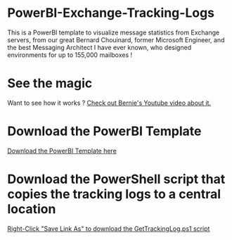 # PowerBI-Exchange-Tracking-Logs
This is a PowerBI template to visualize message statistics from Exchange servers, from our great Bernard Chouinard, former Microsoft Engineer, and the best Messaging Architect I have ever known, who designed environments for up to 155,000 mailboxes !

# See the magic

Want to see how it works ? [Check out Bernie's Youtube video about it.](https://www.youtube.com/watch?v=PnJ61q_sB_w)

# Download the PowerBI Template

[Download the PowerBI Template here](https://github.com/SammyKrosoft/PowerBI-Exchange-Tracking-Logs/raw/main/Trackinglog-Final-Lab2.zip)

# Download the PowerShell script that copies the tracking logs to a central location

[Right-Click "Save Link As" to download the GetTrackingLog.ps1 script](https://raw.githubusercontent.com/SammyKrosoft/PowerBI-Exchange-Tracking-Logs/main/GetTrackingLog.ps1)
